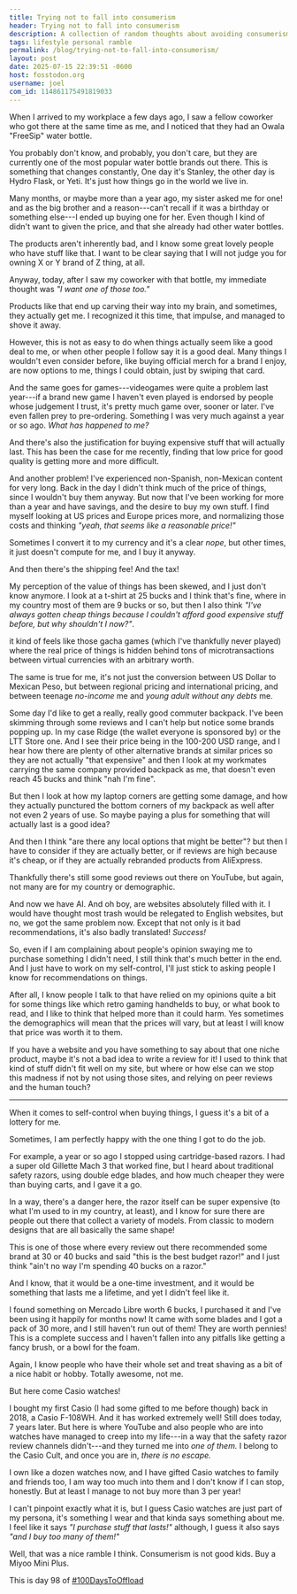 ```yaml
---
title: Trying not to fall into consumerism
header: Trying not to fall into consumerism
description: A collection of random thoughts about avoiding consumerism, falling in some regards, being alright in others, and related stuff. A bit convoluted but, it's written.
tags: lifestyle personal ramble
permalink: /blog/trying-not-to-fall-into-consumerism/
layout: post
date: 2025-07-15 22:39:51 -0600
host: fosstodon.org
username: joel
com_id: 114861175491819033
---
```


When I arrived to my workplace a few days ago, I saw a fellow coworker who got there at the same time as me, and I noticed that they had an Owala "FreeSip" water bottle.

You probably don't know, and probably, you don't care, but they are currently one of the most popular water bottle brands out there. This is something that changes constantly, One day it's Stanley, the other day is Hydro Flask, or Yeti. It's just how things go in the world we live in.

Many months, or maybe more than a year ago, my sister asked me for one! and as the big brother and a reason---can't recall if it was a birthday or something else---I ended up buying one for her. Even though I kind of didn't want to given the price, and that she already had other water bottles.

The products aren't inherently bad, and I know some great lovely people who have stuff like that. I want to be clear saying that I will not judge you for owning X or Y brand of Z thing, at all.

Anyway, today, after I saw my coworker with that bottle, my immediate thought was *"I want one of those too."*

Products like that end up carving their way into my brain, and sometimes, they actually get me. I recognized it this time, that impulse, and managed to shove it away.

However, this is not as easy to do when things actually seem like a good deal to me, or when other people I follow say it is a good deal. Many things I wouldn't even consider before, like buying official merch for a brand I enjoy, are now options to me, things I could obtain, just by swiping that card.

And the same goes for games---videogames were quite a problem last year---if a brand new game I haven't even played is endorsed by people whose judgement I trust, it's pretty much game over, sooner or later. I've even fallen prey to pre-ordering. Something I was very much against a year or so ago. *What has happened to me?*

And there's also the justification for buying expensive stuff that will actually last. This has been the case for me recently, finding that low price for good quality is getting more and more difficult.

And another problem! I've experienced non-Spanish, non-Mexican content for very long. Back in the day I didn't think much of the price of things, since I wouldn't buy them anyway. But now that I've been working for more than a year and have savings, and the desire to buy my own stuff. I find myself looking at US prices and Europe prices more, and normalizing those costs and thinking *"yeah, that seems like a reasonable price!"*

Sometimes I convert it to my currency and it's a clear *nope*, but other times, it just doesn't compute for me, and I buy it anyway.

And then there's the shipping fee! And the tax!

My perception of the value of things has been skewed, and I just don't know anymore. I look at a t-shirt at 25 bucks and I think that's fine, where in my country most of them are 9 bucks or so, but then I also think *"I've always gotten cheap things because I couldn't afford good expensive stuff before, but why shouldn't I now?"*. 


it kind of feels like those gacha games (which I've thankfully never played) where the real price of things is hidden behind tons of microtransactions between virtual currencies with an arbitrary worth.

The same is true for me, it's not just the conversion between US Dollar to Mexican Peso, but between regional pricing and international pricing, and between teenage *no-income* me and *young adult without any debts* me.

Some day I'd like to get a really, really good commuter backpack. I've been skimming through some reviews and I can't help but notice some brands popping up. In my case Ridge (the wallet everyone is sponsored by) or the LTT Store one. And I see their price being in the 100-200 USD range, and I hear how there are plenty of other alternative brands at similar prices so they are not actually "that expensive" and then I look at my workmates carrying the same company provided backpack as me, that doesn't even reach 45 bucks and think "nah I'm fine". 

But then I look at how my laptop corners are getting some damage, and how they actually punctured the bottom corners of my backpack as well after not even 2 years of use. So maybe paying a plus for something that will actually last is a good idea?

And then I think "are there any local options that might be better"? but then I have to consider if they are actually better, or if reviews are high because it's cheap, or if they are actually rebranded products from AliExpress.

Thankfully there's still some good reviews out there on YouTube, but again, not many are for my country or demographic.

And now we have AI. And oh boy, are websites absolutely filled with it. I would have thought most trash would be relegated to English websites, but no, we got the same problem now. Except that not only is it bad recommendations, it's also badly translated! *Success!*

So, even if I am complaining about people's opinion swaying me to purchase something I didn't need, I still think that's much better in the end. And I just have to work on my self-control, I'll just stick to asking people I know for recommendations on things. 

After all, I know people I talk to that have relied on my opinions quite a bit for some things like which retro gaming handhelds to buy, or what book to read, and I like to think that helped more than it could harm. Yes sometimes the demographics will mean that the prices will vary, but at least I will know that price was worth it to them.

If you have a website and you have something to say about that one niche product, maybe it's not a bad idea to write a review for it! I used to think that kind of stuff didn't fit well on my site, but where or how else can we stop this madness if not by not using those sites, and relying on peer reviews and the human touch?

---

When it comes to self-control when buying things, I guess it's a bit of a lottery for me.

Sometimes, I am perfectly happy with the one thing I got to do the job.

For example, a year or so ago I stopped using cartridge-based razors. I had a super old Gillette Mach 3 that worked fine, but I heard about traditional safety razors, using double edge blades, and how much cheaper they were than buying carts, and I gave it a go.

In a way, there's a danger here, the razor itself can be super expensive (to what I'm used to in my country, at least), and I know for sure there are people out there that collect a variety of models. From classic to modern designs that are all basically the same shape!

This is one of those where every review out there recommended some brand at 30 or 40 bucks and said "this is the best budget razor!" and I just think "ain't no way I'm spending 40 bucks on a razor."

And I know, that it would be a one-time investment, and it would be something that lasts me a lifetime, and yet I didn't feel like it.

I found something on Mercado Libre worth 6 bucks, I purchased it and I've been using it happily for months now! It came with some blades and I got a pack of 30 more, and I still haven't run out of them! They are worth pennies! This is a complete success and I haven't fallen into any pitfalls like getting a fancy brush, or a bowl for the foam.

Again, I know people who have their whole set and treat shaving as a bit of a nice habit or hobby. Totally awesome, not me.

But here come Casio watches!

I bought my first Casio (I had some gifted to me before though) back in 2018, a Casio F-108WH. And it has worked extremely well! Still does today, 7 years later. But here is where YouTube and also people who are into watches have managed to creep into my life---in a way that the safety razor review channels didn't---and they turned me into *one of them.* I belong to the Casio Cult, and once you are in, *there is no escape.*

I own like a dozen watches now, and I have gifted Casio watches to family and friends too, I am way too much into them and I don't know if I can stop, honestly. But at least I manage to not buy more than 3 per year!

I can't pinpoint exactly what it is, but I guess Casio watches are just part of my persona, it's something I wear and that kinda says something about me. I feel like it says *"I purchase stuff that lasts!"* although, I guess it also says *"and I buy too many of them!"*

Well, that was a nice ramble I think. Consumerism is not good kids. Buy a Miyoo Mini Plus.

This is day 98 of [#100DaysToOffload](https://100daystooffload.com)
